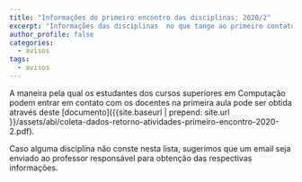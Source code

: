 ```yaml
---
title: "Informações do primeiro encontro das disciplinas: 2020/2" 
excerpt: "Informações das disciplinas  no que tange ao primeiro contato com as turmas."
author_profile: false
categories:
  - avisos
tags:
  - avisos
---
```


A maneira pela qual os estudantes dos cursos superiores em Computação podem entrar em contato com os docentes na primeira  aula pode ser obtida através deste [documento]({{site.baseurl | prepend: site.url }}/assets/abi/coleta-dados-retorno-atividades-primeiro-encontro-2020-2.pdf).

Caso alguma disciplina não conste nesta lista, sugerimos que um email seja enviado ao professor responsável para obtenção das respectivas informações.